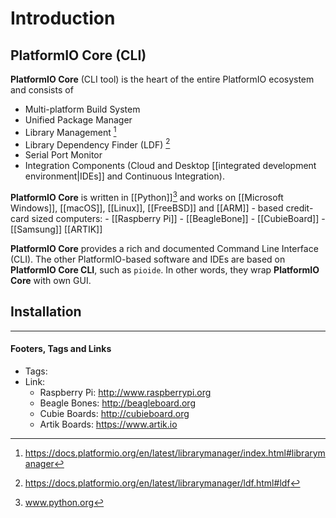 # Introduction

## PlatformIO Core (CLI)

**PlatformIO Core** (CLI tool) is the heart of the entire PlatformIO ecosystem and consists of

* Multi-platform Build System
* Unified Package Manager
* Library Management [^1]
* Library Dependency Finder (LDF) [^2]
* Serial Port Monitor
* Integration Components (Cloud and Desktop [[integrated development environment|IDEs]] and  Continuous Integration).

**PlatformIO Core** is written in [[Python]][^3] and works on [[Microsoft Windows]], [[macOS]], [[Linux]], [[FreeBSD]] and [[ARM]] - based credit-card sized
computers:
	- [[Raspberry Pi]]
	- [[BeagleBone]]
	- [[CubieBoard]]
	- [[Samsung]] [[ARTIK]]


**PlatformIO Core** provides a rich and documented Command Line Interface (CLI).
The other PlatformIO-based software and IDEs are based on **PlatformIO Core CLI**,
such as  `pioide`. In other words, they wrap **PlatformIO Core** with own GUI.


## Installation

---
#### Footers, Tags and Links
- Tags:
- Link: 
	- Raspberry Pi: http://www.raspberrypi.org
	- Beagle Bones: http://beagleboard.org
	- Cubie Boards: http://cubieboard.org
	- Artik Boards: https://www.artik.io

[^1]: https://docs.platformio.org/en/latest/librarymanager/index.html#librarymanager
[^2]: https://docs.platformio.org/en/latest/librarymanager/ldf.html#ldf
[^3]: www.python.org
